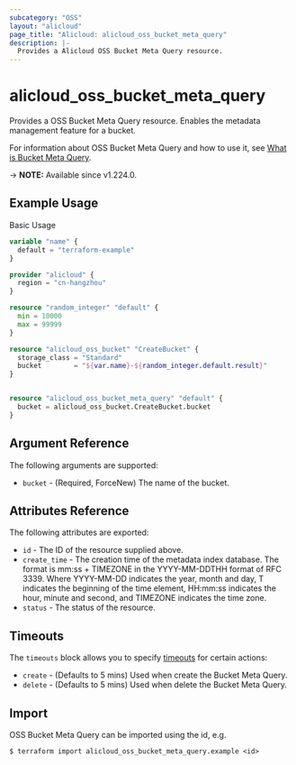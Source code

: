```yaml
---
subcategory: "OSS"
layout: "alicloud"
page_title: "Alicloud: alicloud_oss_bucket_meta_query"
description: |-
  Provides a Alicloud OSS Bucket Meta Query resource.
---
```


# alicloud_oss_bucket_meta_query

Provides a OSS Bucket Meta Query resource. Enables the metadata management feature for a bucket.

For information about OSS Bucket Meta Query and how to use it, see [What is Bucket Meta Query](https://www.alibabacloud.com/help/en/).

-> **NOTE:** Available since v1.224.0.

## Example Usage

Basic Usage

```terraform
variable "name" {
  default = "terraform-example"
}

provider "alicloud" {
  region = "cn-hangzhou"
}

resource "random_integer" "default" {
  min = 10000
  max = 99999
}

resource "alicloud_oss_bucket" "CreateBucket" {
  storage_class = "Standard"
  bucket        = "${var.name}-${random_integer.default.result}"
}


resource "alicloud_oss_bucket_meta_query" "default" {
  bucket = alicloud_oss_bucket.CreateBucket.bucket
}
```

## Argument Reference

The following arguments are supported:
* `bucket` - (Required, ForceNew) The name of the bucket.

## Attributes Reference

The following attributes are exported:
* `id` - The ID of the resource supplied above.
* `create_time` - The creation time of the metadata index database. The format is mm:ss + TIMEZONE in the YYYY-MM-DDTHH format of RFC 3339. Where YYYY-MM-DD indicates the year, month and day, T indicates the beginning of the time element, HH:mm:ss indicates the hour, minute and second, and TIMEZONE indicates the time zone.
* `status` - The status of the resource.

## Timeouts

The `timeouts` block allows you to specify [timeouts](https://www.terraform.io/docs/configuration-0-11/resources.html#timeouts) for certain actions:
* `create` - (Defaults to 5 mins) Used when create the Bucket Meta Query.
* `delete` - (Defaults to 5 mins) Used when delete the Bucket Meta Query.

## Import

OSS Bucket Meta Query can be imported using the id, e.g.

```shell
$ terraform import alicloud_oss_bucket_meta_query.example <id>
```